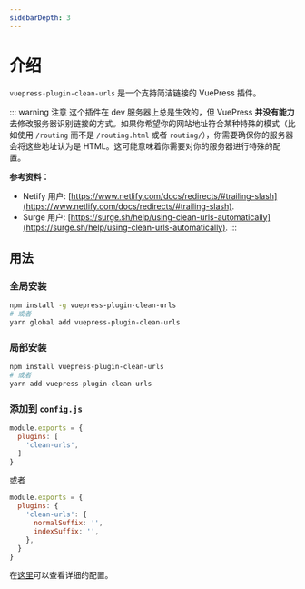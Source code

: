 ```yaml
---
sidebarDepth: 3
---
```


# 介绍

`vuepress-plugin-clean-urls` 是一个支持简洁链接的 VuePress 插件。

::: warning 注意
这个插件在 dev 服务器上总是生效的，但 VuePress **并没有能力**去修改服务器识别链接的方式。如果你希望你的网站地址符合某种特殊的模式（比如使用 `/routing` 而不是 `/routing.html` 或者 `routing/`），你需要确保你的服务器会将这些地址认为是 HTML。这可能意味着你需要对你的服务器进行特殊的配置。

**参考资料：**

- Netify 用户: [https://www.netlify.com/docs/redirects/#trailing-slash](https://www.netlify.com/docs/redirects/#trailing-slash).
- Surge 用户: [https://surge.sh/help/using-clean-urls-automatically](https://surge.sh/help/using-clean-urls-automatically).
:::

## 用法

### 全局安装

```bash
npm install -g vuepress-plugin-clean-urls
# 或者
yarn global add vuepress-plugin-clean-urls
```

### 局部安装

```bash
npm install vuepress-plugin-clean-urls
# 或者
yarn add vuepress-plugin-clean-urls
```

### 添加到 `config.js`

```js
module.exports = {
  plugins: [
    'clean-urls',
  ]
}
```
或者
```js
module.exports = {
  plugins: {
    'clean-urls': {
      normalSuffix: '',
      indexSuffix: '',
    },
  }
}
```

在[这里](./config.md)可以查看详细的配置。

